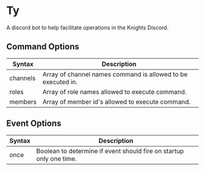 # Ty
A discord bot to help facilitate operations in the Knights Discord.

## Command Options
| Syntax | Description |
| ----------- | ----------- |
| channels | Array of channel names command is allowed to be executed in. |
| roles | Array of role names allowed to execute command. |
| members | Array of member id's allowed to execute command. |

## Event Options
| Syntax | Description |
| ----------- | ----------- |
| once | Boolean to determine if event should fire on startup only one time. |
